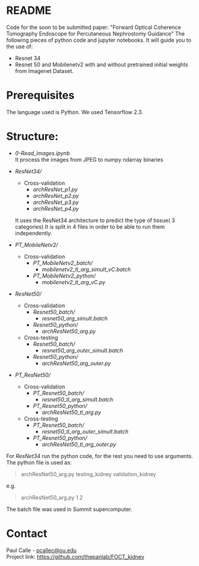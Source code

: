 # README

Code for the soon to be submitted paper: "Forward Optical Coherence Tomography Endoscope for Percutaneous Nephrostomy Guidance" 
The following pieces of python code and jupyter notebooks. It will guide you to the use of:
* Resnet 34
* Resnet 50 and Mobilenetv2 with and without pretrained initial weights from Imagenet Dataset.

# Prerequisites

The language used is Python. We used Tensorflow 2.3.

# Structure:
* *0-Read_images.ipynb* <br>
    It process the images from JPEG to numpy ndarray binaries
* *ResNet34/* <br>
    * Cross-validation
        * *archResNet_p1.py* <br>
        * *archResNet_p2.py* <br>
        * *archResNet_p3.py* <br>
        * *archResNet_p4.py* <br>

    It uses the ResNet34 architecture to predict the type of tissue( 3 categories)
    It is split in 4 files in order to be able to run them independently.

* *PT_MobileNetv2/* <br>
    * Cross-validation
        * *PT_MobileNetv2_batch/* <br>
            * *mobilenetv2_tl_arg_simult_vC.batch*
        * *PT_MobileNetv2_python/* <br>
            * *mobilenetv2_tl_arg_vC.py*
* *ResNet50/* <br>
    * Cross-validation
        * *Resnet50_batch/* <br>
            * *resnet50_arg_simult.batch* <br>
        * *Resnet50_python/* <br>
            * *archResNet50_arg.py* <br>
    * Cross-testing
        * *Resnet50_batch/* <br>
            * *resnet50_arg_outer_simult.batch* <br>
        * *Resnet50_python/* <br>
            * *archResNet50_arg_outer.py* <br>
    
* *PT_ResNet50/* <br>
    * Cross-validation
        * *PT_Resnet50_batch/* <br>
            * *resnet50_tl_arg_simult.batch* <br>
        * *PT_Resnet50_python/* <br>
            * *archResNet50_tl_arg.py* <br>
    * Cross-testing
        * *PT_Resnet50_batch/* <br>
            * *resnet50_tl_arg_outer_simult.batch* <br>
        * *PT_Resnet50_python/* <br>
            * *archResNet50_tl_arg_outer.py* <br>


For *ResNet34* run the python code, for the rest you need to use arguments.    The python file is used as: <br>
> archResNet50_arg.py testing_kidney validation_kidney
    
e.g.

> archResNet50_arg.py 1 2

The batch file was used in Summit supercomputer.

# Contact

Paul Calle - pcallec@ou.edu <br>
Project link: https://github.com/thepanlab/FOCT_kidney